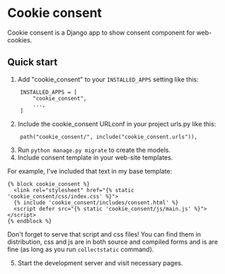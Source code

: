 # Cookie consent

Cookie consent is a Django app to show consent component for web-cookies.

## Quick start

1. Add "cookie\_consent" to your `INSTALLED_APPS` setting like this:
```
    INSTALLED_APPS = [
        "cookie_consent",
        ...,
    ]
```
2. Include the cookie\_consent URLconf in your project urls.py like this:
```
    path("cookie_consent/", include("cookie_consent.urls")),
```
3. Run `python manage.py migrate` to create the models.
4. Include consent template in your web-site templates.
  
  For example, I've included that text in my base template:

  ```
  {% block cookie_consent %}
    <link rel="stylesheet" href="{% static 'cookie_consent/css/index.css' %}">
    {% include 'cookie_consent/includes/consent.html' %}
    <script defer src="{% static 'cookie_consent/js/main.js' %}"></script>
  {% endblock %}
  ```

  Don't forget to serve that script and css files! You can find them in distribution, css and js are in both source and compiled forms and is are fine (as long as you run `collectstatic` command).

5. Start the development server and visit necessary pages.
